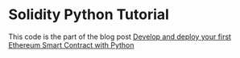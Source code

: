 # Solidity Python Tutorial

This code is the part of the blog post [Develop and deploy your first Ethereum Smart Contract with Python](http://)